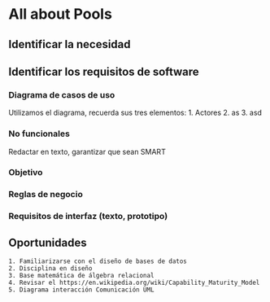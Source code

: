 # All about Pools

## Identificar la necesidad

## Identificar los requisitos de software

### Diagrama de casos de uso

Utilizamos el diagrama, recuerda sus tres elementos:
    1.  Actores
    2.  as
    3.  asd

### No funcionales

Redactar en texto, garantizar que sean SMART

### Objetivo

### Reglas de negocio

### Requisitos de interfaz (texto, prototipo)

## Oportunidades

    1. Familiarizarse con el diseño de bases de datos
    2. Disciplina en diseño  
    3. Base matemática de álgebra relacional
    4. Revisar el https://en.wikipedia.org/wiki/Capability_Maturity_Model
    5. Diagrama interacción Comunicación UML

